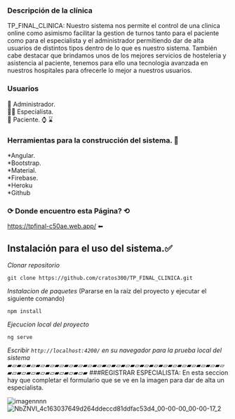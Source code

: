 ### Descripción de la clínica 
TP_FINAL_CLINICA: Nuestro sistema nos permite el control de una clinica online como asimismo  facilitar la gestion de turnos tanto para el paciente como para el especialista y el administrador permitiendo dar de alta usuarios de distintos tipos dentro de lo que es nuestro sistema. También cabe destacar que brindamos unos de los mejores servicios de hosteleria y asistencia al paciente, tenemos para ello una tecnologia avanzada en nuestros hospitales para ofrecerle lo mejor a nuestros usuarios.
### Usuarios 
🤵 Administrador. <br> 
👨‍⚕️ Especialista.<br>
🧍 Paciente.
⌚ ⌛
### Herramientas para la construcción del sistema. 🔨 
*Angular.<br>
*Bootstrap.<br>
*Material.<br>
*Firebase.<br>
*Heroku<br>
*Github<br>

### ⟳ Donde encuentro esta Página? ⟲
https://tpfinal-c50ae.web.app/             ⬅



## Instalación para el uso del sistema.✅

_Clonar repositorio_
```
git clone https://github.com/cratos300/TP_FINAL_CLINICA.git
```
_Instalacion de paquetes_ (Pararse en la raíz del proyecto y ejecutar el siguiente comando)

```
npm install
```

_Ejecucion local del proyecto_

```
ng serve
```

_Escribir  `http://localhost:4200/` en su navegador para la prueba local del sistema_
▰▱▰▱▰▱▰▱▰▱▰▱▰▱▰▱▰▱▰▱▰▱▰▱▰▱▰▱▰▱▰▱▰▱▰▱▰▱▰▱▰▱▰▱▰▱▰▱▰▱▰▱▰▱▰▱▰▱▰▱▰▱▰
###REGISTRAR ESPECIALISTA:
En esta seccion hay que completar el formulario que se ve en la imagen para dar de alta un especialista. <br>

![imagennnn](https://user-images.githubusercontent.com/25481170/172203806-de39b4b6-19e1-4ad5-8a61-51413277db04.png)
![NbZNVI_4c163037649d264ddeccd81ddfac53d4_00-00-00_00-00-17_2](https://user-images.githubusercontent.com/25481170/172201332-05df4bf3-5ca4-44c3-8a93-effd31d9c51b.gif)





